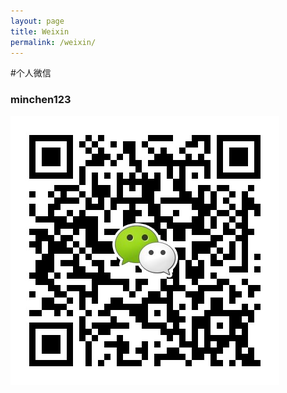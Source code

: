 ```yaml
---
layout: page
title: Weixin
permalink: /weixin/
---
```

#个人微信
### minchen123
![](/static/weixin.jpeg)